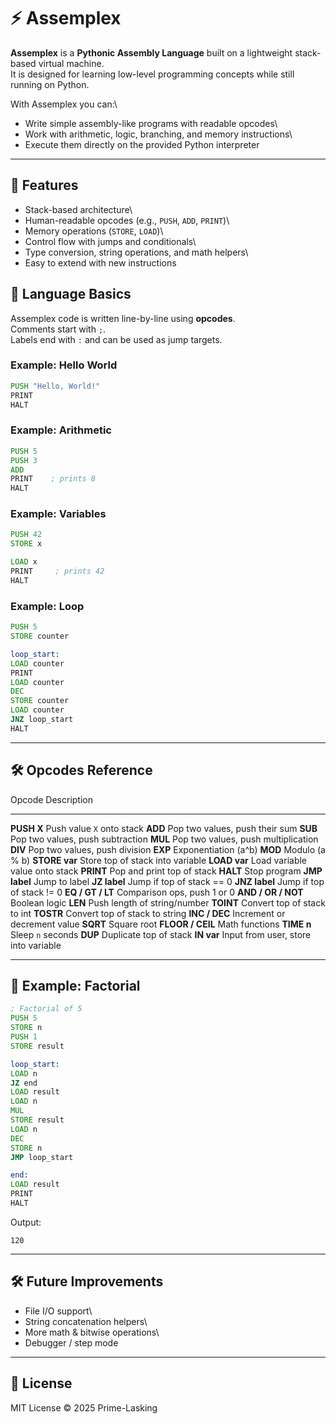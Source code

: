 # ⚡ Assemplex

**Assemplex** is a **Pythonic Assembly Language** built on a lightweight
stack-based virtual machine.\
It is designed for learning low-level programming concepts while still
running on Python.

With Assemplex you can:\
- Write simple assembly-like programs with readable opcodes\
- Work with arithmetic, logic, branching, and memory instructions\
- Execute them directly on the provided Python interpreter

------------------------------------------------------------------------

## 🚀 Features

-   Stack-based architecture\
-   Human-readable opcodes (e.g., `PUSH`, `ADD`, `PRINT`)\
-   Memory operations (`STORE`, `LOAD`)\
-   Control flow with jumps and conditionals\
-   Type conversion, string operations, and math helpers\
-   Easy to extend with new instructions

## 🧾 Language Basics

Assemplex code is written line-by-line using **opcodes**.\
Comments start with `;`.\
Labels end with `:` and can be used as jump targets.

### Example: Hello World

``` asm
PUSH "Hello, World!"
PRINT
HALT
```

### Example: Arithmetic

``` asm
PUSH 5
PUSH 3
ADD
PRINT    ; prints 8
HALT
```

### Example: Variables

``` asm
PUSH 42
STORE x

LOAD x
PRINT     ; prints 42
HALT
```

### Example: Loop

``` asm
PUSH 5
STORE counter

loop_start:
LOAD counter
PRINT
LOAD counter
DEC
STORE counter
LOAD counter
JNZ loop_start
HALT
```

------------------------------------------------------------------------

## 🛠 Opcodes Reference

  Opcode               Description
  -------------------- --------------------------------------
  **PUSH X**           Push value `X` onto stack
  **ADD**              Pop two values, push their sum
  **SUB**              Pop two values, push subtraction
  **MUL**              Pop two values, push multiplication
  **DIV**              Pop two values, push division
  **EXP**              Exponentiation (a\^b)
  **MOD**              Modulo (a % b)
  **STORE var**        Store top of stack into variable
  **LOAD var**         Load variable value onto stack
  **PRINT**            Pop and print top of stack
  **HALT**             Stop program
  **JMP label**        Jump to label
  **JZ label**         Jump if top of stack == 0
  **JNZ label**        Jump if top of stack != 0
  **EQ / GT / LT**     Comparison ops, push 1 or 0
  **AND / OR / NOT**   Boolean logic
  **LEN**              Push length of string/number
  **TOINT**            Convert top of stack to int
  **TOSTR**            Convert top of stack to string
  **INC / DEC**        Increment or decrement value
  **SQRT**             Square root
  **FLOOR / CEIL**     Math functions
  **TIME n**           Sleep `n` seconds
  **DUP**              Duplicate top of stack
  **IN var**           Input from user, store into variable

------------------------------------------------------------------------

## 📂 Example: Factorial

``` asm
; Factorial of 5
PUSH 5
STORE n
PUSH 1
STORE result

loop_start:
LOAD n
JZ end
LOAD result
LOAD n
MUL
STORE result
LOAD n
DEC
STORE n
JMP loop_start

end:
LOAD result
PRINT
HALT
```

Output:

    120

------------------------------------------------------------------------

## 🛠 Future Improvements

-   File I/O support\
-   String concatenation helpers\
-   More math & bitwise operations\
-   Debugger / step mode

------------------------------------------------------------------------

## 📜 License

MIT License © 2025 Prime-Lasking
